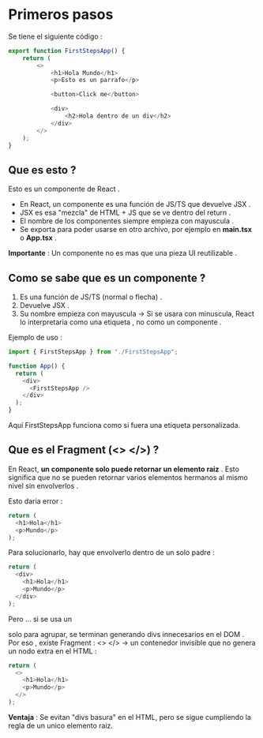 # Primeros pasos

Se tiene el siguiente código :

```javascript
export function FirstStepsApp() {
    return (
        <>
            <h1>Hola Mundo</h1>
            <p>Esto es un parrafo</p>

            <button>Click me</button>

            <div>
                <h2>Hola dentro de un div</h2>
            </div>
        </>
    );
}
```

## Que es esto ?
Esto es un componente de React . 
- En React, un componente es una función de JS/TS que devuelve JSX .
- JSX es esa "mezcla" de HTML + JS que se ve dentro del return . 
- El nombre de los componentes siempre empieza con mayuscula . 
- Se exporta para poder usarse en otro archivo, por ejemplo en **main.tsx** o **App.tsx** .

**Importante** : Un componente no es mas que una pieza UI reutilizable . 

## Como se sabe que es un componente ?
1. Es una función de JS/TS (normal o flecha) . 
2. Devuelve JSX . 
3. Su nombre empieza con mayuscula -> Si se usara con minuscula, React lo interpretaria como una etiqueta , no como un componente .

Ejemplo de uso : 
```javascript
import { FirstStepsApp } from "./FirstStepsApp";

function App() {
  return (
    <div>
      <FirstStepsApp />
    </div>
  );
}
```
Aquí FirstStepsApp funciona como si fuera una etiqueta personalizada.

## Que es el Fragment (<> </>) ?
En React, **un componente solo puede retornar un elemento raiz** . 
Esto significa que no se pueden retornar varios elementos hermanos al mismo nivel sin envolverlos . 

Esto daria error : 
```javascript
return (
  <h1>Hola</h1>
  <p>Mundo</p>
);
```

Para solucionarlo, hay que envolverlo dentro de un solo padre : 
```javascript
return (
  <div>
    <h1>Hola</h1>
    <p>Mundo</p>
  </div>
);
```

Pero ... si se usa un <div> solo para agrupar, se terminan generando divs innecesarios en el DOM .
Por eso , existe Fragment : <> </> -> un contenedor invisible que no genera un nodo extra en el HTML : 
```javascript
return (
  <>
    <h1>Hola</h1>
    <p>Mundo</p>
  </>
);
```
**Ventaja** : Se evitan "divs basura" en el HTML, pero se sigue cumpliendo la regla de un unico elemento raiz.
